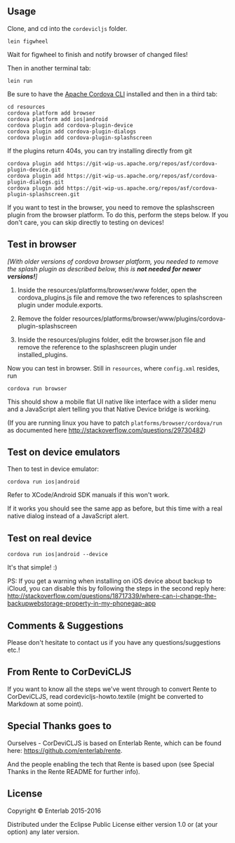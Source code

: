 ## Usage

Clone, and cd into the `cordevicljs` folder.

```
lein figwheel
```

Wait for figwheel to finish and notify browser of changed files!

Then in another terminal tab:

```
lein run
```

Be sure to have the [Apache Cordova CLI](http://cordova.apache.org/docs/en/5.0.0/guide_cli_index.md.html) installed and then in a third tab:

```
cd resources
cordova platform add browser
cordova platform add ios|android
cordova plugin add cordova-plugin-device
cordova plugin add cordova-plugin-dialogs
cordova plugin add cordova-plugin-splashscreen
```

If the plugins return 404s, you can try installing directly from git

```
cordova plugin add https://git-wip-us.apache.org/repos/asf/cordova-plugin-device.git
cordova plugin add https://git-wip-us.apache.org/repos/asf/cordova-plugin-dialogs.git
cordova plugin add https://git-wip-us.apache.org/repos/asf/cordova-plugin-splashscreen.git
```

If you want to test in the browser, you need to remove the splashscreen plugin from the browser platform. To do this, perform the steps below. If you don't care, you can skip directly to testing on devices!

## Test in browser

_[With older versions of cordova browser platform, you needed to remove the splash plugin as described below, this is **not needed for newer versions!**]_

1. Inside the resources/platforms/browser/www folder, open the cordova_plugins.js file and remove the two references to splashscreen plugin under module.exports.

2. Remove the folder resources/platforms/browser/www/plugins/cordova-plugin-splashscreen

3. Inside the resources/plugins folder, edit the browser.json file and remove the reference to the splashscreen plugin under installed_plugins.

Now you can test in browser. Still in `resources`, where `config.xml` resides, run

```
cordova run browser
```

This should show a mobile flat UI native like interface with a slider menu and a JavaScript alert telling you that Native Device bridge is working.

(If you are running linux you have to patch `platforms/browser/cordova/run` as documented here http://stackoverflow.com/questions/29730482)

## Test on device emulators

Then to test in device emulator:

```
cordova run ios|android
```

Refer to XCode/Android SDK manuals if this won't work.

If it works you should see the same app as before, but this time with a real native dialog instead of a JavaScript alert.

## Test on real device

```
cordova run ios|android --device
```

It's that simple! :)

PS: If you get a warning when installing on iOS device about backup to iCloud, you can disable this by following the steps in the second reply here:
http://stackoverflow.com/questions/18717339/where-can-i-change-the-backupwebstorage-property-in-my-phonegap-app

## Comments & Suggestions

Please don't hesitate to contact us if you have any questions/suggestions etc.!

## From Rente to CorDeviCLJS

If you want to know all the steps we've went through to convert Rente to CorDeviCLJS, read cordevicljs-howto.textile (might be converted to Markdown at some point).

## Special Thanks goes to

Ourselves - CorDeviCLJS is based on Enterlab Rente, which can be found here:
https://github.com/enterlab/rente.

And the people enabling the tech that Rente is based upon (see Special Thanks in the Rente README for further info).

## License

Copyright © Enterlab 2015-2016

Distributed under the Eclipse Public License either version 1.0 or (at
your option) any later version.
